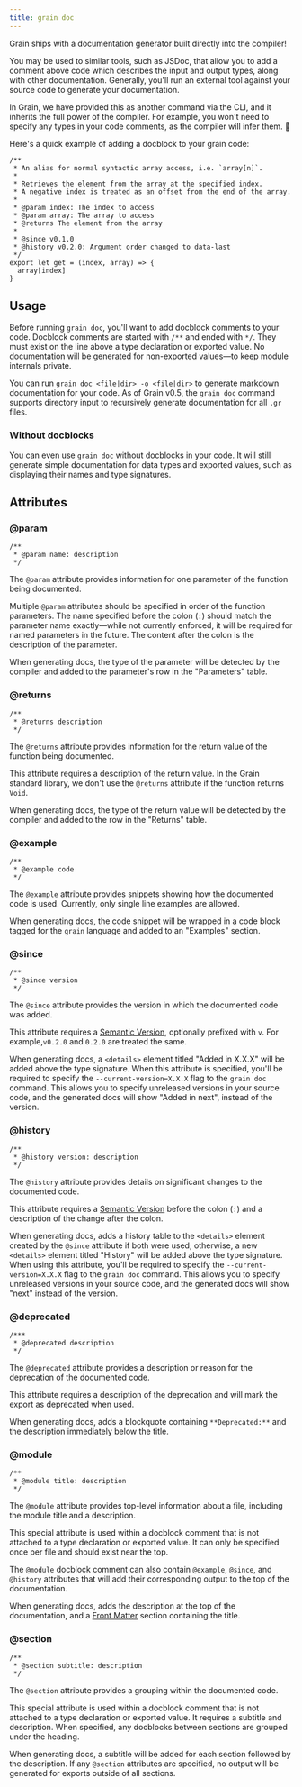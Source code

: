 ```yaml
---
title: grain doc
---
```


Grain ships with a documentation generator built directly into the compiler!

You may be used to similar tools, such as JSDoc, that allow you to add a comment above code which describes the input and output types, along with other documentation. Generally, you'll run an external tool against your source code to generate your documentation.

In Grain, we have provided this as another command via the CLI, and it inherits the full power of the compiler. For example, you won't need to specify any types in your code comments, as the compiler will infer them. 🎉

Here's a quick example of adding a docblock to your grain code:
```gr
/**
 * An alias for normal syntactic array access, i.e. `array[n]`.
 *
 * Retrieves the element from the array at the specified index.
 * A negative index is treated as an offset from the end of the array.
 *
 * @param index: The index to access
 * @param array: The array to access
 * @returns The element from the array
 *
 * @since v0.1.0
 * @history v0.2.0: Argument order changed to data-last
 */
export let get = (index, array) => {
  array[index]
}
```

## Usage

Before running `grain doc`, you'll want to add docblock comments to your code. Docblock comments are started with `/**` and ended with `*/`. They must exist on the line above a type declaration or exported value. No documentation will be generated for non-exported values—to keep module internals private.

You can run `grain doc <file|dir> -o <file|dir>` to generate markdown documentation for your code. As of Grain v0.5, the `grain doc` command supports directory input to recursively generate documentation for all `.gr` files.

### Without docblocks

You can even use `grain doc` without docblocks in your code. It will still generate simple documentation for data types and exported values, such as displaying their names and type signatures.

## Attributes

### @param

```gr
/**
 * @param name: description
 */
```
The `@param` attribute provides information for one parameter of the function being documented.

Multiple `@param` attributes should be specified in order of the function parameters. The name specified before the colon (`:`) should match the parameter name exactly—while not currently enforced, it will be required for named parameters in the future. The content after the colon is the description of the parameter.

When generating docs, the type of the parameter will be detected by the compiler and added to the parameter's row in the "Parameters" table.

### @returns

```gr
/**
 * @returns description
 */
```

The `@returns` attribute provides information for the return value of the function being documented.

This attribute requires a description of the return value. In the Grain standard library, we don't use the `@returns` attribute if the function returns `Void`.

When generating docs, the type of the return value will be detected by the compiler and added to the row in the "Returns" table.

### @example

```gr
/**
 * @example code
 */
```

The `@example` attribute provides snippets showing how the documented code is used. Currently, only single line examples are allowed.

When generating docs, the code snippet will be wrapped in a code block tagged for the `grain` language and added to an "Examples" section.

### @since

```gr
/**
 * @since version
 */
```

The `@since` attribute provides the version in which the documented code was added.

This attribute requires a [Semantic Version](https://semver.org/), optionally prefixed with `v`. For example,`v0.2.0` and `0.2.0` are treated the same.

When generating docs, a `<details>` element titled "Added in X.X.X" will be added above the type signature. When this attribute is specified, you'll be required to specify the `--current-version=X.X.X` flag to the `grain doc` command. This allows you to specify unreleased versions in your source code, and the generated docs will show "Added in next", instead of the version.

### @history

```gr
/**
 * @history version: description
 */
```

The `@history` attribute provides details on significant changes to the documented code.

This attribute requires a [Semantic Version](https://semver.org/) before the colon (`:`) and a description of the change after the colon.

When generating docs, adds a history table to the `<details>` element created by the `@since` attribute if both were used; otherwise, a new `<details>` element titled  "History" will be added above the type signature. When using this attribute, you'll be required to specify the `--current-version=X.X.X` flag to the `grain doc` command. This allows you to specify unreleased versions in your source code, and the generated docs will show "next" instead of the version.

### @deprecated

```gr
/***
 * @deprecated description
 */
```

The `@deprecated` attribute provides a description or reason for the deprecation of the documented code.

This attribute requires a description of the deprecation and will mark the export as deprecated when used.

When generating docs, adds a blockquote containing `**Deprecated:**` and the description immediately below the title.

### @module

```gr
/**
 * @module title: description
 */
```

The `@module` attribute provides top-level information about a file, including the module title and a description.

This special attribute is used within a docblock comment that is not attached to a type declaration or exported value. It can only be specified once per file and should exist near the top.

The `@module` docblock comment can also contain `@example`, `@since`, and `@history` attributes that will add their corresponding output to the top of the documentation.

When generating docs, adds the description at the top of the documentation, and a [Front Matter](https://jekyllrb.com/docs/front-matter/) section containing the title.

### @section

```gr
/**
 * @section subtitle: description
 */
```

The `@section` attribute provides a grouping within the documented code.

This special attribute is used within a docblock comment that is not attached to a type declaration or exported value. It requires a subtitle and description. When specified, any docblocks between sections are grouped under the heading.

When generating docs, a subtitle will be added for each section followed by the description. If any `@section` attributes are specified, no output will be generated for exports outside of all sections.

